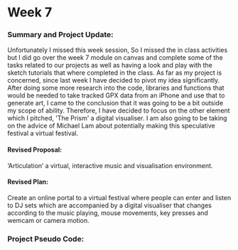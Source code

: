 # Week 7

### Summary and Project Update:
Unfortunately I missed this week session, So I missed the in class activities but I did go over the week 7 module on canvas and complete some of the tasks related to our projects as well as having a look and play with the sketch tutorials that where completed in the class. As far as my project is concerned, since last week I have decided to pivot my idea significantly. After doing some more research into the code, libraries and functions that would be needed to take tracked GPX data from an iPhone and use that to generate art, I came to the conclusion that it was going to be a bit outside my scope of ability. Therefore, I have decided to focus on the other element which I pitched, 'The Prism' a digital visualiser. I am also going to be taking on the advice of Michael Lam about potentially making this speculative festival a virtual festival.

#### Revised Proposal: 
‘Articulation’ a virtual, interactive music and visualisation environment.

#### Revised Plan: 
Create an online portal to a virtual festival where people can enter and listen to DJ sets which are accompanied by a digital visualiser that changes according to the music playing, mouse movements, key presses and wemcam or camera motion.

### Project Pseudo Code: 


